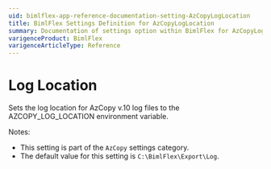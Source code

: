 ```yaml
---
uid: bimlflex-app-reference-documentation-setting-AzCopyLogLocation
title: BimlFlex Settings Definition for AzCopyLogLocation
summary: Documentation of settings option within BimlFlex for AzCopyLogLocation
varigenceProduct: BimlFlex
varigenceArticleType: Reference
---
```


# Log Location

Sets the log location for AzCopy v.10 log files to the AZCOPY_LOG_LOCATION environment variable.

Notes:
* This setting is part of the `AzCopy` settings category.
 * The default value for this setting is `C:\BimlFlex\Export\Log`.